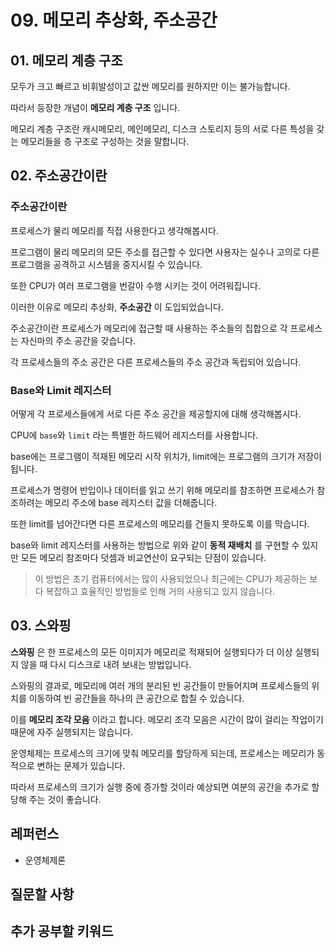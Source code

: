 # 09. 메모리 추상화, 주소공간

## 01. 메모리 계층 구조

모두가 크고 빠르고 비휘발성이고 값싼 메모리를 원하지만 이는 불가능합니다.

따라서 등장한 개념이 **메모리 계층 구조** 입니다.

 메모리 계층 구조란 캐시메모리, 메인메모리, 디스크 스토리지 등의 서로 다른 특성을 갖는 메모리들을 층 구조로 구성하는 것을 말합니다.  



## 02. 주소공간이란

### 주소공간이란

프로세스가 물리 메모리를 직접 사용한다고 생각해봅시다.

프로그램이 물리 메모리의 모든 주소를 접근할 수 있다면 사용자는 실수나 고의로 다른 프로그램을 공격하고 시스템을 중지시킬 수 있습니다.

또한 CPU가 여러 프로그램을 번갈아 수행 시키는 것이 어려워집니다.

이러한 이유로 메모리 추상화, **주소공간** 이 도입되었습니다.

주소공간이란 프로세스가 메모리에 접근할 때 사용하는 주소들의 집합으로 각 프로세스는 자신마의 주소 공간을 갖습니다.

각 프로세스들의 주소 공간은 다른 프로세스들의 주소 공간과 독립되어 있습니다.



### Base와 Limit 레지스터

어떻게 각 프로세스들에게 서로 다른 주소 공간을 제공할지에 대해 생각해봅시다.

CPU에 `base`와 `limit` 라는 특별한 하드웨어 레지스터를 사용합니다.

base에는 프로그램이 적재된 메모리 시작 위치가, limit에는 프로그램의 크기가 저장이 됩니다.



프로세스가 명령어 반입이나 데이터를 읽고 쓰기 위해 메모리를 참조하면 프로세스가 참조하려는 메모리 주소에 base 레지스터 값을 더해줍니다.

또한 limit를 넘어간다면 다른 프로세스의 메모리를 건들지 못하도록 이를 막습니다.



base와 limit 레지스터를 사용하는 방법으로 위와 같이 **동적 재배치** 를 구현할 수 있지만 모든 메모리 참조마다 덧셈과 비교연산이 요구되는 단점이 있습니다.

> 이 방법은 초기 컴퓨터에서는 많이 사용되었으나 최근에는 CPU가 제공하는 보다 복잡하고 효율적인 방법들로 인해 거의 사용되고 있지 않습니다.          





## 03. 스와핑

**스와핑** 은 한 프로세스의 모든 이미지가 메모리로 적재되어 실행되다가 더 이상 실행되지 않을 때 다시 디스크로 내려 보내는 방법입니다.

스와핑의 결과로, 메모리에 여러 개의 분리된 빈 공간들이 만들어지며 프로세스들의 위치를 이동하여 빈 공간들을 하나의 큰 공간으로 합칠 수 있습니다.

이를 **메모리 조각 모음** 이라고 합니다. 메모리 조각 모음은 시간이 많이 걸리는 작업이기 때문에 자주 실행되지는 않습니다.



운영체제는 프로세스의 크기에 맞춰 메모리를 할당하게 되는데, 프로세스는 메모리가 동적으로 변하는 문제가 있습니다. 

따라서 프로세스의 크기가 실행 중에 증가할 것이라 예상되면 여분의 공간을 추가로 할당해 주는 것이 좋습니다.





## 레퍼런스

* 운영체제론

## 질문할 사항



## 추가 공부할 키워드

